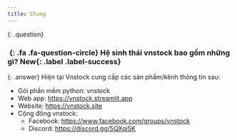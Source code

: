 ```yaml
---
title: Chung
---
```


{: .question}
### *&nbsp;*{: .fa .fa-question-circle} Hệ sinh thái vnstock bao gồm những gì? **New**{: .label .label-success}

{: .answer}
Hiện tại Vnstock cung cấp các sản phẩm/kênh thông tin sau:
- Gói phần mềm python: vnstock
- Web app: https://vnstock.streamlit.app
- Website: https://vnstock.site
- Cộng đồng vnstock:
    - Facebook: https://www.facebook.com/groups/vnstock
    - Discord: https://discord.gg/5QXqj5K

<!-- {: .question}
### *&nbsp;*{: .fa .fa-question-circle} How does the morbi quam tortor work? **Updated**{: .label .label-warning}

{: .answer}
Lorem ipsum dolor sit amet, consectetuer adipiscing elit. Aenean commodo ligula eget dolor. Aenean massa.
Cum sociis natoque penatibus et magnis dis parturient montes, nascetur ridiculus mus. Donec quam felis. -->